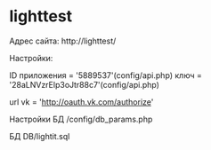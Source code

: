 # lighttest

Адрес сайта: http://lighttest/

Настройки:

ID приложения = '5889537'(config/api.php)
ключ = '28aLNVzrElp3oJtr88c7'(config/api.php)

url vk = 'http://oauth.vk.com/authorize'

Настройки БД  /config/db_params.php

БД  DB/lightit.sql
